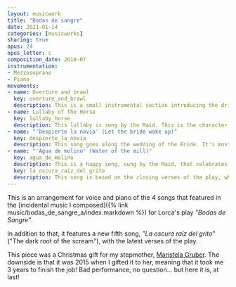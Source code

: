 ```yaml
---
layout: musicwork
title: "Bodas de sangre"
date: 2021-01-14
categories: [musicworks]
sharing: true
opus: 24
opus_letter: c
composition_date: 2018-07
instrumentation:
- Mezzosoprano
- Piano
movements:
- name: Overture and brawl
  key: overture_and_brawl
  description: This is a small instrumental section introducing the driving theme and then a song based on "Reyerta" (Brawl), the third poem of "Romancero gitano", one of Lorca's most recognized works.
- name: Lullaby of the Horse
  key: lullaby_horse
  description: This lullaby is sung by the Maid. This is the character that senses the tragic events that are to come, so all her songs contain several elements that anticipate the tragic events to come.
- name: "'Despierte la novia' (Let the bride wake up)"
  key: despierte_la_novia
  description: This song goes along the wedding of the Bride. It's mostly happy but it has a darker ending because the latest verse mentions the moon, which is a symbol of death.
- name: "'Agua de molino' (Water of the mill)"
  key: agua_de_molino
  description: This is a happy song, sung by the Maid, that celebrates the recent union of the Bride and the Groom.
  key: la_oscura_raiz_del_grito
  description: This song is based on the closing verses of the play, which are recited by the Mother and the Bride of the (now deceased) Groom.
---
```

This is an arrangement for voice and piano of the 4 songs that featured in the [incidental music I composed]({% link music/bodas_de_sangre_a/index.markdown %}) for Lorca's play _"Bodas de Sangre"_.

In addition to that, it features a new fifth song, _"La oscura raíz del grito"_ ("The dark root of the scream"), with the latest verses of the play.

This piece was a Christmas gift for my stepmother, [Maristela Gruber](https://maristelagruber.com/). The downside is that it was 2015 when I gifted it to her, meaning that it took me 3 years to finish the job! Bad performance, no question... but here it is, at last!